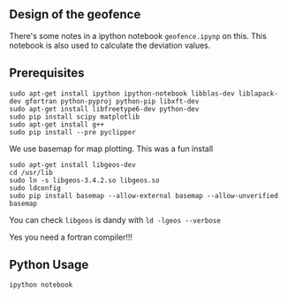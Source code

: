 ## Design of the geofence

There's some notes in a ipython notebook `geofence.ipynp` on
this. This notebook is also used to calculate the deviation values.

## Prerequisites

```
sudo apt-get install ipython ipython-notebook libblas-dev liblapack-dev gfortran python-pyproj python-pip libxft-dev
sudo apt-get install libfreetype6-dev python-dev
sudo pip install scipy matplotlib
sudo apt-get install g++
sudo pip install --pre pyclipper
```

We use basemap for map plotting. This was a fun install

```
sudo apt-get install libgeos-dev
cd /usr/lib
sudo ln -s libgeos-3.4.2.so libgeos.so
sudo ldconfig
sudo pip install basemap --allow-external basemap --allow-unverified basemap
```

You can check `libgeos` is dandy with `ld -lgeos --verbose`

Yes you need a fortran compiler!!!

## Python Usage

`ipython notebook`
